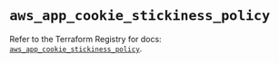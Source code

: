 # `aws_app_cookie_stickiness_policy`

Refer to the Terraform Registry for docs: [`aws_app_cookie_stickiness_policy`](https://registry.terraform.io/providers/hashicorp/aws/6.10.0/docs/resources/app_cookie_stickiness_policy).

